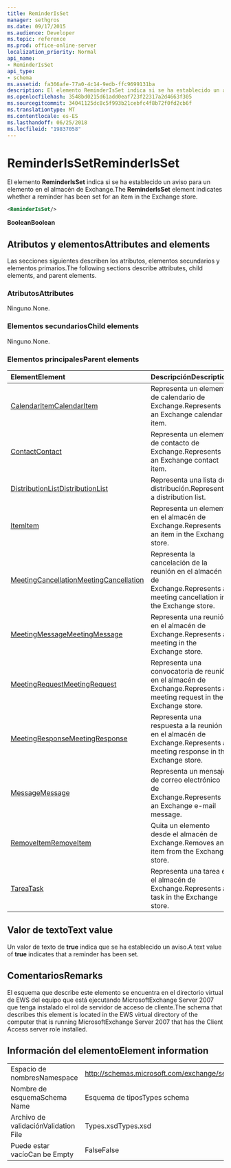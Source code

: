 ```yaml
---
title: ReminderIsSet
manager: sethgros
ms.date: 09/17/2015
ms.audience: Developer
ms.topic: reference
ms.prod: office-online-server
localization_priority: Normal
api_name:
- ReminderIsSet
api_type:
- schema
ms.assetid: fa366afe-77a0-4c14-9edb-ffc9699131ba
description: El elemento ReminderIsSet indica si se ha establecido un aviso para un elemento en el almacén de Exchange.
ms.openlocfilehash: 3548bd0215d61add0eaf723f22317a2d4663f305
ms.sourcegitcommit: 34041125dc8c5f993b21cebfc4f8b72f0fd2cb6f
ms.translationtype: MT
ms.contentlocale: es-ES
ms.lasthandoff: 06/25/2018
ms.locfileid: "19837058"
---
```

# <a name="reminderisset"></a><span data-ttu-id="5513f-103">ReminderIsSet</span><span class="sxs-lookup"><span data-stu-id="5513f-103">ReminderIsSet</span></span>

<span data-ttu-id="5513f-104">El elemento **ReminderIsSet** indica si se ha establecido un aviso para un elemento en el almacén de Exchange.</span><span class="sxs-lookup"><span data-stu-id="5513f-104">The **ReminderIsSet** element indicates whether a reminder has been set for an item in the Exchange store.</span></span> 
  
```xml
<ReminderIsSet/>
```

 <span data-ttu-id="5513f-105">**Boolean**</span><span class="sxs-lookup"><span data-stu-id="5513f-105">**Boolean**</span></span>
## <a name="attributes-and-elements"></a><span data-ttu-id="5513f-106">Atributos y elementos</span><span class="sxs-lookup"><span data-stu-id="5513f-106">Attributes and elements</span></span>

<span data-ttu-id="5513f-107">Las secciones siguientes describen los atributos, elementos secundarios y elementos primarios.</span><span class="sxs-lookup"><span data-stu-id="5513f-107">The following sections describe attributes, child elements, and parent elements.</span></span>
  
### <a name="attributes"></a><span data-ttu-id="5513f-108">Atributos</span><span class="sxs-lookup"><span data-stu-id="5513f-108">Attributes</span></span>

<span data-ttu-id="5513f-109">Ninguno.</span><span class="sxs-lookup"><span data-stu-id="5513f-109">None.</span></span>
  
### <a name="child-elements"></a><span data-ttu-id="5513f-110">Elementos secundarios</span><span class="sxs-lookup"><span data-stu-id="5513f-110">Child elements</span></span>

<span data-ttu-id="5513f-111">Ninguno.</span><span class="sxs-lookup"><span data-stu-id="5513f-111">None.</span></span>
  
### <a name="parent-elements"></a><span data-ttu-id="5513f-112">Elementos principales</span><span class="sxs-lookup"><span data-stu-id="5513f-112">Parent elements</span></span>

|<span data-ttu-id="5513f-113">**Element**</span><span class="sxs-lookup"><span data-stu-id="5513f-113">**Element**</span></span>|<span data-ttu-id="5513f-114">**Descripción**</span><span class="sxs-lookup"><span data-stu-id="5513f-114">**Description**</span></span>|
|:-----|:-----|
|[<span data-ttu-id="5513f-115">CalendarItem</span><span class="sxs-lookup"><span data-stu-id="5513f-115">CalendarItem</span></span>](calendaritem.md) <br/> |<span data-ttu-id="5513f-116">Representa un elemento de calendario de Exchange.</span><span class="sxs-lookup"><span data-stu-id="5513f-116">Represents an Exchange calendar item.</span></span>  <br/> |
|[<span data-ttu-id="5513f-117">Contact</span><span class="sxs-lookup"><span data-stu-id="5513f-117">Contact</span></span>](contact.md) <br/> |<span data-ttu-id="5513f-118">Representa un elemento de contacto de Exchange.</span><span class="sxs-lookup"><span data-stu-id="5513f-118">Represents an Exchange contact item.</span></span>  <br/> |
|[<span data-ttu-id="5513f-119">DistributionList</span><span class="sxs-lookup"><span data-stu-id="5513f-119">DistributionList</span></span>](distributionlist.md) <br/> |<span data-ttu-id="5513f-120">Representa una lista de distribución.</span><span class="sxs-lookup"><span data-stu-id="5513f-120">Represents a distribution list.</span></span>  <br/> |
|[<span data-ttu-id="5513f-121">Item</span><span class="sxs-lookup"><span data-stu-id="5513f-121">Item</span></span>](item.md) <br/> |<span data-ttu-id="5513f-122">Representa un elemento en el almacén de Exchange.</span><span class="sxs-lookup"><span data-stu-id="5513f-122">Represents an item in the Exchange store.</span></span>  <br/> |
|[<span data-ttu-id="5513f-123">MeetingCancellation</span><span class="sxs-lookup"><span data-stu-id="5513f-123">MeetingCancellation</span></span>](meetingcancellation.md) <br/> |<span data-ttu-id="5513f-124">Representa la cancelación de la reunión en el almacén de Exchange.</span><span class="sxs-lookup"><span data-stu-id="5513f-124">Represents a meeting cancellation in the Exchange store.</span></span>  <br/> |
|[<span data-ttu-id="5513f-125">MeetingMessage</span><span class="sxs-lookup"><span data-stu-id="5513f-125">MeetingMessage</span></span>](meetingmessage.md) <br/> |<span data-ttu-id="5513f-126">Representa una reunión en el almacén de Exchange.</span><span class="sxs-lookup"><span data-stu-id="5513f-126">Represents a meeting in the Exchange store.</span></span>  <br/> |
|[<span data-ttu-id="5513f-127">MeetingRequest</span><span class="sxs-lookup"><span data-stu-id="5513f-127">MeetingRequest</span></span>](meetingrequest.md) <br/> |<span data-ttu-id="5513f-128">Representa una convocatoria de reunión en el almacén de Exchange.</span><span class="sxs-lookup"><span data-stu-id="5513f-128">Represents a meeting request in the Exchange store.</span></span>  <br/> |
|[<span data-ttu-id="5513f-129">MeetingResponse</span><span class="sxs-lookup"><span data-stu-id="5513f-129">MeetingResponse</span></span>](meetingresponse.md) <br/> |<span data-ttu-id="5513f-130">Representa una respuesta a la reunión en el almacén de Exchange.</span><span class="sxs-lookup"><span data-stu-id="5513f-130">Represents a meeting response in the Exchange store.</span></span>  <br/> |
|[<span data-ttu-id="5513f-131">Message</span><span class="sxs-lookup"><span data-stu-id="5513f-131">Message</span></span>](message-ex15websvcsotherref.md) <br/> |<span data-ttu-id="5513f-132">Representa un mensaje de correo electrónico de Exchange.</span><span class="sxs-lookup"><span data-stu-id="5513f-132">Represents an Exchange e-mail message.</span></span>  <br/> |
|[<span data-ttu-id="5513f-133">RemoveItem</span><span class="sxs-lookup"><span data-stu-id="5513f-133">RemoveItem</span></span>](removeitem.md) <br/> |<span data-ttu-id="5513f-134">Quita un elemento desde el almacén de Exchange.</span><span class="sxs-lookup"><span data-stu-id="5513f-134">Removes an item from the Exchange store.</span></span>  <br/> |
|[<span data-ttu-id="5513f-135">Tarea</span><span class="sxs-lookup"><span data-stu-id="5513f-135">Task</span></span>](task.md) <br/> |<span data-ttu-id="5513f-136">Representa una tarea en el almacén de Exchange.</span><span class="sxs-lookup"><span data-stu-id="5513f-136">Represents a task in the Exchange store.</span></span>  <br/> |
   
## <a name="text-value"></a><span data-ttu-id="5513f-137">Valor de texto</span><span class="sxs-lookup"><span data-stu-id="5513f-137">Text value</span></span>

<span data-ttu-id="5513f-138">Un valor de texto de **true** indica que se ha establecido un aviso.</span><span class="sxs-lookup"><span data-stu-id="5513f-138">A text value of **true** indicates that a reminder has been set.</span></span> 
  
## <a name="remarks"></a><span data-ttu-id="5513f-139">Comentarios</span><span class="sxs-lookup"><span data-stu-id="5513f-139">Remarks</span></span>

<span data-ttu-id="5513f-140">El esquema que describe este elemento se encuentra en el directorio virtual de EWS del equipo que está ejecutando MicrosoftExchange Server 2007 que tenga instalado el rol de servidor de acceso de cliente.</span><span class="sxs-lookup"><span data-stu-id="5513f-140">The schema that describes this element is located in the EWS virtual directory of the computer that is running MicrosoftExchange Server 2007 that has the Client Access server role installed.</span></span>
  
## <a name="element-information"></a><span data-ttu-id="5513f-141">Información del elemento</span><span class="sxs-lookup"><span data-stu-id="5513f-141">Element information</span></span>

|||
|:-----|:-----|
|<span data-ttu-id="5513f-142">Espacio de nombres</span><span class="sxs-lookup"><span data-stu-id="5513f-142">Namespace</span></span>  <br/> |http://schemas.microsoft.com/exchange/services/2006/types  <br/> |
|<span data-ttu-id="5513f-143">Nombre de esquema</span><span class="sxs-lookup"><span data-stu-id="5513f-143">Schema Name</span></span>  <br/> |<span data-ttu-id="5513f-144">Esquema de tipos</span><span class="sxs-lookup"><span data-stu-id="5513f-144">Types schema</span></span>  <br/> |
|<span data-ttu-id="5513f-145">Archivo de validación</span><span class="sxs-lookup"><span data-stu-id="5513f-145">Validation File</span></span>  <br/> |<span data-ttu-id="5513f-146">Types.xsd</span><span class="sxs-lookup"><span data-stu-id="5513f-146">Types.xsd</span></span>  <br/> |
|<span data-ttu-id="5513f-147">Puede estar vacío</span><span class="sxs-lookup"><span data-stu-id="5513f-147">Can be Empty</span></span>  <br/> |<span data-ttu-id="5513f-148">False</span><span class="sxs-lookup"><span data-stu-id="5513f-148">False</span></span>  <br/> |
   

